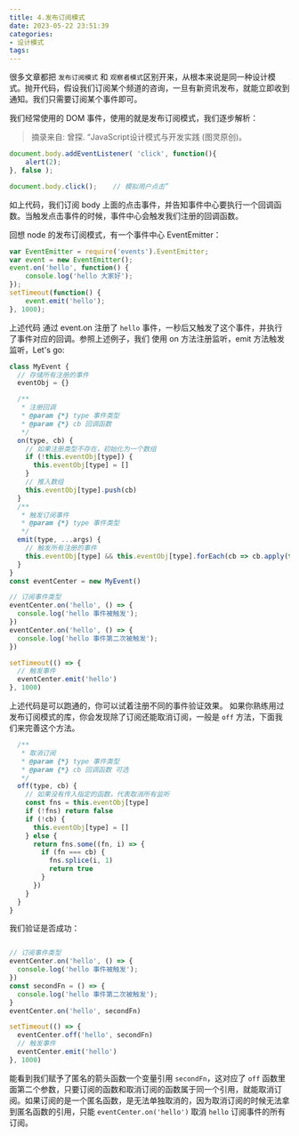 ```yaml
---
title: 4.发布订阅模式
date: 2023-05-22 23:51:39
categories:
- 设计模式
tags:
---
```

很多文章都把 `发布订阅模式` 和 `观察者模式`区别开来，从根本来说是同一种设计模式。抛开代码，假设我们订阅某个频道的咨询，一旦有新资讯发布，就能立即收到通知。我们只需要订阅某个事件即可。

我们经常使用的 DOM 事件，使用的就是发布订阅模式，我们逐步解析：

> 摘录来自: 曾探. “JavaScript设计模式与开发实践 (图灵原创)。

```js
document.body.addEventListener( 'click', function(){
    alert(2);
}, false );

document.body.click();    // 模拟用户点击”
```
如上代码，我们订阅 body 上面的点击事件，并告知事件中心要执行一个回调函数。当触发点击事件的时候，事件中心会触发我们注册的回调函数。

回想 node 的发布订阅模式，有一个事件中心 EventEmitter：

```js
var EventEmitter = require('events').EventEmitter; 
var event = new EventEmitter(); 
event.on('hello', function() { 
    console.log('hello 大家好'); 
}); 
setTimeout(function() { 
    event.emit('hello'); 
}, 1000); 
```
上述代码 通过 event.on 注册了  `hello` 事件，一秒后又触发了这个事件，并执行了事件对应的回调。参照上述例子，我们 使用 on 方法注册监听，emit 方法触发监听，Let's go:

```js
class MyEvent {
  // 存储所有注册的事件
  eventObj = {}

  /**
   * 注册回调
   * @param {*} type 事件类型
   * @param {*} cb 回调函数
   */
  on(type, cb) {
    // 如果注册类型不存在，初始化为一个数组
    if (!this.eventObj[type]) {
      this.eventObj[type] = []
    }
    // 推入数组
    this.eventObj[type].push(cb)
  }
  /**
   * 触发订阅事件
   * @param {*} type 事件类型
   */
  emit(type, ...args) {
    // 触发所有注册的事件
    this.eventObj[type] && this.eventObj[type].forEach(cb => cb.apply(this, args))
  }
}
const eventCenter = new MyEvent()

// 订阅事件类型
eventCenter.on('hello', () => {
  console.log('hello 事件被触发');
})
eventCenter.on('hello', () => {
  console.log('hello 事件第二次被触发');
})

setTimeout(() => {
  // 触发事件
  eventCenter.emit('hello')
}, 1000)

```

上述代码是可以跑通的，你可以试着注册不同的事件验证效果。
如果你熟练用过发布订阅模式的库，你会发现除了订阅还能取消订阅，一般是 `off` 方法，下面我们来完善这个方法。

```js
  /**
   * 取消订阅
   * @param {*} type 事件类型
   * @param {*} cb 回调函数 可选
   */
  off(type, cb) {
    // 如果没有传入指定的函数，代表取消所有监听
    const fns = this.eventObj[type]
    if (!fns) return false
    if (!cb) {
      this.eventObj[type] = []
    } else {
      return fns.some((fn, i) => {
        if (fn === cb) {
          fns.splice(i, 1)
          return true
        }
      })
    }
  }
}
```
我们验证是否成功：

```js

// 订阅事件类型
eventCenter.on('hello', () => {
  console.log('hello 事件被触发');
})
const secondFn = () => {
  console.log('hello 事件第二次被触发');
}
eventCenter.on('hello', secondFn)

setTimeout(() => {
  eventCenter.off('hello', secondFn)
  // 触发事件
  eventCenter.emit('hello')
}, 1000)
```
能看到我们赋予了匿名的箭头函数一个变量引用 `secondFn`，这对应了 `off` 函数里面第二个参数，只要订阅的函数和取消订阅的函数属于同一个引用，就能取消订阅。如果订阅的是一个匿名函数，是无法单独取消的，因为取消订阅的时候无法拿到匿名函数的引用，只能 `eventCenter.on('hello')` 取消 `hello` 订阅事件的所有订阅。



